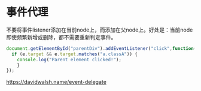 # 事件代理

不要将事件listener添加在当前node上，而添加在父node上。好处是：当前node即使频繁新增或删除，都不需要重新判定事件。

```js
document.getElementById("parentDiv").addEventListener("click",function(e) {
  if (e.target && e.target.matches("a.classA")) {
    console.log("Parent element clicked!");
	}
});
```

https://davidwalsh.name/event-delegate